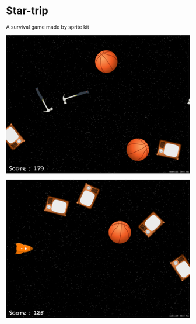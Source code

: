 # Star-trip
A survival game made by sprite kit

![Screenshot1](https://github.com/AhmedAdel94/Star-trip/blob/master/Screenshots/IMG_4821.PNG) 

![SCreenshot2](https://github.com/AhmedAdel94/Star-trip/blob/master/Screenshots/IMG_4822.PNG)
